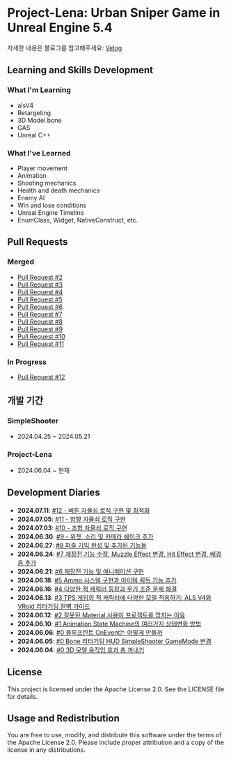 # Project-Lena: Urban Sniper Game in Unreal Engine 5.4

자세한 내용은 블로그를 참고해주세요: [Velog](https://velog.io/)

## Learning and Skills Development

### What I'm Learning
- alsV4
- Retargeting
- 3D Model bone
- GAS
- Unreal C++

### What I've Learned
- Player movement
- Animation
- Shooting mechanics
- Health and death mechanics
- Enemy AI
- Win and lose conditions
- Unreal Engine Timeline
- EnumClass, Widget, NativeConstruct, etc.

## Pull Requests

### Merged
- [Pull Request #2](https://github.com/ChangJin-Lee/Project-Lena/pull/2)
- [Pull Request #3](https://github.com/ChangJin-Lee/Project-Lena/pull/3)
- [Pull Request #4](https://github.com/ChangJin-Lee/Project-Lena/pull/4)
- [Pull Request #5](https://github.com/ChangJin-Lee/Project-Lena/pull/5)
- [Pull Request #6](https://github.com/ChangJin-Lee/Project-Lena/pull/6)
- [Pull Request #7](https://github.com/ChangJin-Lee/Project-Lena/pull/7)
- [Pull Request #8](https://github.com/ChangJin-Lee/Project-Lena/pull/8)
- [Pull Request #9](https://github.com/ChangJin-Lee/Project-Lena/pull/9)
- [Pull Request #10](https://github.com/ChangJin-Lee/Project-Lena/pull/10)
- [Pull Request #11](https://github.com/ChangJin-Lee/Project-Lena/pull/11)

### In Progress
- [Pull Request #12](https://github.com/ChangJin-Lee/Project-Lena/pull/12)

## 개발 기간

### SimpleShooter
- 2024.04.25 ~ 2024.05.21

### Project-Lena
- 2024.06.04 ~ 현재

## Development Diaries

- **2024.07.11**: [#12 - 버튼 자물쇠 로직 구현 및 최적화](https://velog.io/@whoamicj/UE5-Lena-Dev-Diary-12-%EB%B2%84%ED%8A%BC-%EC%9E%90%EB%AC%BC%EC%87%A0-%EA%B5%AC%ED%98%84%EA%B3%BC-%EC%B5%9C%EC%A0%81%ED%99%94)
- **2024.07.05**: [#11 - 방향 자물쇠 로직 구현](https://velog.io/@whoamicj/UE5-Lena-Dev-Diary-11-%EB%B0%A9%ED%96%A5-%EC%9E%90%EB%AC%BC%EC%87%A0-%EB%A1%9C%EC%A7%81-%EA%B5%AC%ED%98%84)
- **2024.07.03**: [#10 - 조합 자물쇠 로직 구현](https://velog.io/@whoamicj/UE5-Lena-Dev-Diary-10-%EC%A1%B0%ED%95%A9-%EC%9E%90%EB%AC%BC%EC%87%A0-%EB%A1%9C%EC%A7%81-%EA%B5%AC%ED%98%84)
- **2024.06.30**: [#9 - 위젯, 소리 및 카메라 쉐이크 추가](https://velog.io/@whoamicj/UE5-Lena-Dev-Diary-9-%EC%9C%84%EC%A0%AF-%EC%86%8C%EB%A6%AC-%EB%B0%8F-%EC%B9%B4%EB%A9%94%EB%9D%BC-%EC%89%90%EC%9D%B4%ED%81%AC-%EC%B6%94%EA%B0%80)
- **2024.06.27**: [#8 퍼즐 기믹 완성 및 추가된 기능들](https://velog.io/@whoamicj/UE5-Dev-Diary-8-%ED%8D%BC%EC%A6%90-%EA%B8%B0%EB%AF%B9-%EC%99%84%EC%84%B1-%EB%B0%8F-%EC%B6%94%EA%B0%80%EB%90%9C-%EA%B8%B0%EB%8A%A5%EB%93%A4)
- **2024.06.24**: [#7 재장전 기능 수정, Muzzle Effect 변경, Hit Effect 변경, 배경음 추가](https://velog.io/@whoamicj/UE5-Lena-Dev-Diary-7-AI-%EC%9E%AC%EC%9E%A5%EC%A0%84-%EA%B8%B0%EB%8A%A5-Muzzle-Effect-%EB%B3%80%EA%B2%BD-Hit-Effect-%EB%B3%80%EA%B2%BD-%EB%B0%B0%EA%B2%BD%EC%9D%8C-%EC%B6%94%EA%B0%80)
- **2024.06.21**: [#6 재장전 기능 및 애니메이션 구현](https://velog.io/@whoamicj/UE5-Lena-Dev-Diary-6-%EC%9E%AC%EC%9E%A5%EC%A0%84-%EA%B8%B0%EB%8A%A5-%EB%B0%8F-%EC%95%A0%EB%8B%88%EB%A9%94%EC%9D%B4%EC%85%98-%EA%B5%AC%ED%98%84)
- **2024.06.18**: [#5 Ammo 시스템 구현과 아이템 획득 기능 추가](https://velog.io/@whoamicj/UE5-Lena-Dev-Diary-5-Ammo-%EC%8B%9C%EC%8A%A4%ED%85%9C-%EA%B5%AC%ED%98%84%EA%B3%BC-%EC%95%84%EC%9D%B4%ED%85%9C-%ED%9A%8D%EB%93%9D-%EA%B8%B0%EB%8A%A5-%EC%B6%94%EA%B0%80)
- **2024.06.16**: [#4 다양한 적 캐릭터 등장과 무기 조준 문제 해결](https://velog.io/@whoamicj/UE5-Lena-Dev-Diary-4-%EB%8B%A4%EC%96%91%ED%95%9C-%EC%A0%81-%EC%BA%90%EB%A6%AD%ED%84%B0-%EB%93%B1%EC%9E%A5%EA%B3%BC-%EB%AC%B4%EA%B8%B0-%EC%A1%B0%EC%A4%80-%EB%AC%B8%EC%A0%9C-%ED%95%B4%EA%B2%B0)
- **2024.06.13**: [#3 TPS 게임의 적 캐릭터에 다양한 모델 적용하기: ALS V4와 VRoid 리타기팅 완벽 가이드](https://velog.io/@whoamicj/UE5-TPS-%EA%B2%8C%EC%9E%84%EC%9D%98-%EC%A0%81-%EC%BA%90%EB%A6%AD%ED%84%B0%EC%97%90-%EB%8B%A4%EC%96%91%ED%95%9C-%EB%AA%A8%EB%8D%B8-%EC%A0%81%EC%9A%A9%ED%95%98%EA%B8%B0-ALS-V4%EC%99%80-VRoid-%EB%A6%AC%ED%83%80%EA%B8%B0%ED%8C%85-%EC%99%84%EB%B2%BD-%EA%B0%80%EC%9D%B4%EB%93%9C)
- **2024.06.12**: [#2 잘못된 Material 사용이 프로젝트를 망치는 이유](https://velog.io/@whoamicj/UE5-%EC%9E%98%EB%AA%BB%EB%90%9C-Material-%EC%82%AC%EC%9A%A9%EC%9D%B4-%ED%94%84%EB%A1%9C%EC%A0%9D%ED%8A%B8%EB%A5%BC-%EB%A7%9D%EC%B9%98%EB%8A%94-%EC%9D%B4%EC%9C%A0)
- **2024.06.10**: [#1 Animation State Machine의 여러가지 상태변화 방법](https://velog.io/@whoamicj/UE5-Lena-Dev-Diary-2-Animation-State-Machine%EC%9D%98-%EC%97%AC%EB%9F%AC%EA%B0%80%EC%A7%80-%EC%83%81%ED%83%9C%EB%B3%80%ED%99%94-%EB%B0%A9%EB%B2%95)
- **2024.06.06**: [#0 블루프린트 OnEvent는 어떻게 만들까](https://velog.io/@whoamicj/UE5-Lena-Dev-Diary-1-%EB%B8%94%EB%A3%A8%ED%94%84%EB%A6%B0%ED%8A%B8-OnEvent%EB%8A%94-%EC%96%B4%EB%96%BB%EA%B2%8C-%EB%A7%8C%EB%93%A4%EA%B9%8C)
- **2024.06.05**: [#0 Bone 리타기팅 HUD SimpleShooter GameMode 변경](https://velog.io/@whoamicj/UE5-Bone-%EB%A6%AC%ED%83%80%EA%B8%B0%ED%8C%85-HUD-SimpleShooter-GameMode-%EB%B3%80%EA%B2%BD)
- **2024.06.04**: [#0 3D 모델 움직임 효과 총 꺼내기](https://velog.io/@whoamicj/UE5-SimpleShooter-3D-%EB%AA%A8%EB%8D%B8-%EC%9B%80%EC%A7%81%EC%9E%84-%ED%9A%A8%EA%B3%BC-%EC%B4%9D-%EA%BA%BC%EB%82%B4%EA%B8%B0)

## License

This project is licensed under the Apache License 2.0. See the LICENSE file for details.

## Usage and Redistribution

You are free to use, modify, and distribute this software under the terms of the Apache License 2.0. Please include proper attribution and a copy of the license in any distributions.

